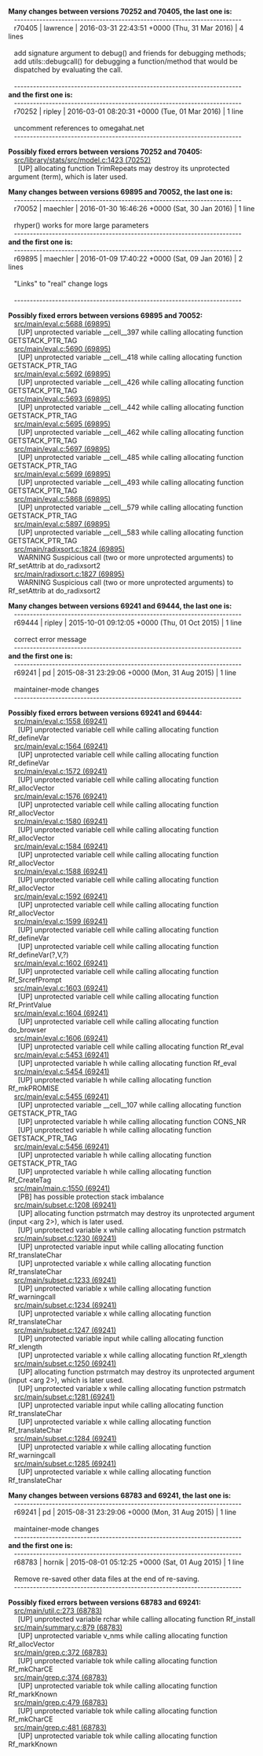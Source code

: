 __Many changes between versions 70252 and 70405, the last one is:__  
&nbsp;&nbsp;  ------------------------------------------------------------------------  
&nbsp;&nbsp;  r70405 | lawrence | 2016-03-31 22:43:51 +0000 (Thu, 31 Mar 2016) | 4 lines  
&nbsp;&nbsp;    
&nbsp;&nbsp;  add signature argument to debug() and friends for debugging methods;  
&nbsp;&nbsp;  add utils::debugcall() for debugging a function/method that would be  
&nbsp;&nbsp;  dispatched by evaluating the call.  
&nbsp;&nbsp;    
&nbsp;&nbsp;  ------------------------------------------------------------------------  
__and the first one is:__  
&nbsp;&nbsp;  ------------------------------------------------------------------------  
&nbsp;&nbsp;  r70252 | ripley | 2016-03-01 08:20:31 +0000 (Tue, 01 Mar 2016) | 1 line  
&nbsp;&nbsp;    
&nbsp;&nbsp;  uncomment references to omegahat.net  
&nbsp;&nbsp;  ------------------------------------------------------------------------  
  
__Possibly fixed errors between versions 70252 and 70405:__  
&nbsp;&nbsp;  [src/library/stats/src/model.c:1423 (70252)](https://github.com/wch/r-source/blob/c68bc2f3265d1aff88a30927d04202828bfab72e/src/library/stats/src/model.c/#L1423)  
&nbsp;&nbsp;&nbsp;&nbsp;    [UP] allocating function TrimRepeats may destroy its unprotected argument (term), which is later used.  
  
  
__Many changes between versions 69895 and 70052, the last one is:__  
&nbsp;&nbsp;  ------------------------------------------------------------------------  
&nbsp;&nbsp;  r70052 | maechler | 2016-01-30 16:46:26 +0000 (Sat, 30 Jan 2016) | 1 line  
&nbsp;&nbsp;    
&nbsp;&nbsp;  rhyper() works for more large parameters  
&nbsp;&nbsp;  ------------------------------------------------------------------------  
__and the first one is:__  
&nbsp;&nbsp;  ------------------------------------------------------------------------  
&nbsp;&nbsp;  r69895 | maechler | 2016-01-09 17:40:22 +0000 (Sat, 09 Jan 2016) | 2 lines  
&nbsp;&nbsp;    
&nbsp;&nbsp;  "Links" to "real" change logs  
&nbsp;&nbsp;    
&nbsp;&nbsp;  ------------------------------------------------------------------------  
  
__Possibly fixed errors between versions 69895 and 70052:__  
&nbsp;&nbsp;  [src/main/eval.c:5688 (69895)](https://github.com/wch/r-source/blob/af54f131a347544569d9803996a7e87d76549978/src/main/eval.c/#L5688)  
&nbsp;&nbsp;&nbsp;&nbsp;    [UP] unprotected variable __cell__397 while calling allocating function GETSTACK_PTR_TAG  
&nbsp;&nbsp;  [src/main/eval.c:5690 (69895)](https://github.com/wch/r-source/blob/af54f131a347544569d9803996a7e87d76549978/src/main/eval.c/#L5690)  
&nbsp;&nbsp;&nbsp;&nbsp;    [UP] unprotected variable __cell__418 while calling allocating function GETSTACK_PTR_TAG  
&nbsp;&nbsp;  [src/main/eval.c:5692 (69895)](https://github.com/wch/r-source/blob/af54f131a347544569d9803996a7e87d76549978/src/main/eval.c/#L5692)  
&nbsp;&nbsp;&nbsp;&nbsp;    [UP] unprotected variable __cell__426 while calling allocating function GETSTACK_PTR_TAG  
&nbsp;&nbsp;  [src/main/eval.c:5693 (69895)](https://github.com/wch/r-source/blob/af54f131a347544569d9803996a7e87d76549978/src/main/eval.c/#L5693)  
&nbsp;&nbsp;&nbsp;&nbsp;    [UP] unprotected variable __cell__442 while calling allocating function GETSTACK_PTR_TAG  
&nbsp;&nbsp;  [src/main/eval.c:5695 (69895)](https://github.com/wch/r-source/blob/af54f131a347544569d9803996a7e87d76549978/src/main/eval.c/#L5695)  
&nbsp;&nbsp;&nbsp;&nbsp;    [UP] unprotected variable __cell__462 while calling allocating function GETSTACK_PTR_TAG  
&nbsp;&nbsp;  [src/main/eval.c:5697 (69895)](https://github.com/wch/r-source/blob/af54f131a347544569d9803996a7e87d76549978/src/main/eval.c/#L5697)  
&nbsp;&nbsp;&nbsp;&nbsp;    [UP] unprotected variable __cell__485 while calling allocating function GETSTACK_PTR_TAG  
&nbsp;&nbsp;  [src/main/eval.c:5699 (69895)](https://github.com/wch/r-source/blob/af54f131a347544569d9803996a7e87d76549978/src/main/eval.c/#L5699)  
&nbsp;&nbsp;&nbsp;&nbsp;    [UP] unprotected variable __cell__493 while calling allocating function GETSTACK_PTR_TAG  
&nbsp;&nbsp;  [src/main/eval.c:5868 (69895)](https://github.com/wch/r-source/blob/af54f131a347544569d9803996a7e87d76549978/src/main/eval.c/#L5868)  
&nbsp;&nbsp;&nbsp;&nbsp;    [UP] unprotected variable __cell__579 while calling allocating function GETSTACK_PTR_TAG  
&nbsp;&nbsp;  [src/main/eval.c:5897 (69895)](https://github.com/wch/r-source/blob/af54f131a347544569d9803996a7e87d76549978/src/main/eval.c/#L5897)  
&nbsp;&nbsp;&nbsp;&nbsp;    [UP] unprotected variable __cell__583 while calling allocating function GETSTACK_PTR_TAG  
&nbsp;&nbsp;  [src/main/radixsort.c:1824 (69895)](https://github.com/wch/r-source/blob/af54f131a347544569d9803996a7e87d76549978/src/main/radixsort.c/#L1824)  
&nbsp;&nbsp;&nbsp;&nbsp;    WARNING Suspicious call (two or more unprotected arguments) to Rf_setAttrib at do_radixsort2  
&nbsp;&nbsp;  [src/main/radixsort.c:1827 (69895)](https://github.com/wch/r-source/blob/af54f131a347544569d9803996a7e87d76549978/src/main/radixsort.c/#L1827)  
&nbsp;&nbsp;&nbsp;&nbsp;    WARNING Suspicious call (two or more unprotected arguments) to Rf_setAttrib at do_radixsort2  
  
  
__Many changes between versions 69241 and 69444, the last one is:__  
&nbsp;&nbsp;  ------------------------------------------------------------------------  
&nbsp;&nbsp;  r69444 | ripley | 2015-10-01 09:12:05 +0000 (Thu, 01 Oct 2015) | 1 line  
&nbsp;&nbsp;    
&nbsp;&nbsp;  correct error message  
&nbsp;&nbsp;  ------------------------------------------------------------------------  
__and the first one is:__  
&nbsp;&nbsp;  ------------------------------------------------------------------------  
&nbsp;&nbsp;  r69241 | pd | 2015-08-31 23:29:06 +0000 (Mon, 31 Aug 2015) | 1 line  
&nbsp;&nbsp;    
&nbsp;&nbsp;  maintainer-mode changes  
&nbsp;&nbsp;  ------------------------------------------------------------------------  
  
__Possibly fixed errors between versions 69241 and 69444:__  
&nbsp;&nbsp;  [src/main/eval.c:1558 (69241)](https://github.com/wch/r-source/blob/9fe55e21d6b4b953b066a8d4811d90651155a678/src/main/eval.c/#L1558)  
&nbsp;&nbsp;&nbsp;&nbsp;    [UP] unprotected variable cell while calling allocating function Rf_defineVar  
&nbsp;&nbsp;  [src/main/eval.c:1564 (69241)](https://github.com/wch/r-source/blob/9fe55e21d6b4b953b066a8d4811d90651155a678/src/main/eval.c/#L1564)  
&nbsp;&nbsp;&nbsp;&nbsp;    [UP] unprotected variable cell while calling allocating function Rf_defineVar  
&nbsp;&nbsp;  [src/main/eval.c:1572 (69241)](https://github.com/wch/r-source/blob/9fe55e21d6b4b953b066a8d4811d90651155a678/src/main/eval.c/#L1572)  
&nbsp;&nbsp;&nbsp;&nbsp;    [UP] unprotected variable cell while calling allocating function Rf_allocVector  
&nbsp;&nbsp;  [src/main/eval.c:1576 (69241)](https://github.com/wch/r-source/blob/9fe55e21d6b4b953b066a8d4811d90651155a678/src/main/eval.c/#L1576)  
&nbsp;&nbsp;&nbsp;&nbsp;    [UP] unprotected variable cell while calling allocating function Rf_allocVector  
&nbsp;&nbsp;  [src/main/eval.c:1580 (69241)](https://github.com/wch/r-source/blob/9fe55e21d6b4b953b066a8d4811d90651155a678/src/main/eval.c/#L1580)  
&nbsp;&nbsp;&nbsp;&nbsp;    [UP] unprotected variable cell while calling allocating function Rf_allocVector  
&nbsp;&nbsp;  [src/main/eval.c:1584 (69241)](https://github.com/wch/r-source/blob/9fe55e21d6b4b953b066a8d4811d90651155a678/src/main/eval.c/#L1584)  
&nbsp;&nbsp;&nbsp;&nbsp;    [UP] unprotected variable cell while calling allocating function Rf_allocVector  
&nbsp;&nbsp;  [src/main/eval.c:1588 (69241)](https://github.com/wch/r-source/blob/9fe55e21d6b4b953b066a8d4811d90651155a678/src/main/eval.c/#L1588)  
&nbsp;&nbsp;&nbsp;&nbsp;    [UP] unprotected variable cell while calling allocating function Rf_allocVector  
&nbsp;&nbsp;  [src/main/eval.c:1592 (69241)](https://github.com/wch/r-source/blob/9fe55e21d6b4b953b066a8d4811d90651155a678/src/main/eval.c/#L1592)  
&nbsp;&nbsp;&nbsp;&nbsp;    [UP] unprotected variable cell while calling allocating function Rf_allocVector  
&nbsp;&nbsp;  [src/main/eval.c:1599 (69241)](https://github.com/wch/r-source/blob/9fe55e21d6b4b953b066a8d4811d90651155a678/src/main/eval.c/#L1599)  
&nbsp;&nbsp;&nbsp;&nbsp;    [UP] unprotected variable cell while calling allocating function Rf_defineVar  
&nbsp;&nbsp;&nbsp;&nbsp;    [UP] unprotected variable cell while calling allocating function Rf_defineVar(?,V,?)  
&nbsp;&nbsp;  [src/main/eval.c:1602 (69241)](https://github.com/wch/r-source/blob/9fe55e21d6b4b953b066a8d4811d90651155a678/src/main/eval.c/#L1602)  
&nbsp;&nbsp;&nbsp;&nbsp;    [UP] unprotected variable cell while calling allocating function Rf_SrcrefPrompt  
&nbsp;&nbsp;  [src/main/eval.c:1603 (69241)](https://github.com/wch/r-source/blob/9fe55e21d6b4b953b066a8d4811d90651155a678/src/main/eval.c/#L1603)  
&nbsp;&nbsp;&nbsp;&nbsp;    [UP] unprotected variable cell while calling allocating function Rf_PrintValue  
&nbsp;&nbsp;  [src/main/eval.c:1604 (69241)](https://github.com/wch/r-source/blob/9fe55e21d6b4b953b066a8d4811d90651155a678/src/main/eval.c/#L1604)  
&nbsp;&nbsp;&nbsp;&nbsp;    [UP] unprotected variable cell while calling allocating function do_browser  
&nbsp;&nbsp;  [src/main/eval.c:1606 (69241)](https://github.com/wch/r-source/blob/9fe55e21d6b4b953b066a8d4811d90651155a678/src/main/eval.c/#L1606)  
&nbsp;&nbsp;&nbsp;&nbsp;    [UP] unprotected variable cell while calling allocating function Rf_eval  
&nbsp;&nbsp;  [src/main/eval.c:5453 (69241)](https://github.com/wch/r-source/blob/9fe55e21d6b4b953b066a8d4811d90651155a678/src/main/eval.c/#L5453)  
&nbsp;&nbsp;&nbsp;&nbsp;    [UP] unprotected variable h while calling allocating function Rf_eval  
&nbsp;&nbsp;  [src/main/eval.c:5454 (69241)](https://github.com/wch/r-source/blob/9fe55e21d6b4b953b066a8d4811d90651155a678/src/main/eval.c/#L5454)  
&nbsp;&nbsp;&nbsp;&nbsp;    [UP] unprotected variable h while calling allocating function Rf_mkPROMISE  
&nbsp;&nbsp;  [src/main/eval.c:5455 (69241)](https://github.com/wch/r-source/blob/9fe55e21d6b4b953b066a8d4811d90651155a678/src/main/eval.c/#L5455)  
&nbsp;&nbsp;&nbsp;&nbsp;    [UP] unprotected variable __cell__107 while calling allocating function GETSTACK_PTR_TAG  
&nbsp;&nbsp;&nbsp;&nbsp;    [UP] unprotected variable h while calling allocating function CONS_NR  
&nbsp;&nbsp;&nbsp;&nbsp;    [UP] unprotected variable h while calling allocating function GETSTACK_PTR_TAG  
&nbsp;&nbsp;  [src/main/eval.c:5456 (69241)](https://github.com/wch/r-source/blob/9fe55e21d6b4b953b066a8d4811d90651155a678/src/main/eval.c/#L5456)  
&nbsp;&nbsp;&nbsp;&nbsp;    [UP] unprotected variable h while calling allocating function GETSTACK_PTR_TAG  
&nbsp;&nbsp;&nbsp;&nbsp;    [UP] unprotected variable h while calling allocating function Rf_CreateTag  
&nbsp;&nbsp;  [src/main/main.c:1550 (69241)](https://github.com/wch/r-source/blob/9fe55e21d6b4b953b066a8d4811d90651155a678/src/main/main.c/#L1550)  
&nbsp;&nbsp;&nbsp;&nbsp;    [PB] has possible protection stack imbalance  
&nbsp;&nbsp;  [src/main/subset.c:1208 (69241)](https://github.com/wch/r-source/blob/9fe55e21d6b4b953b066a8d4811d90651155a678/src/main/subset.c/#L1208)  
&nbsp;&nbsp;&nbsp;&nbsp;    [UP] allocating function pstrmatch may destroy its unprotected argument (input <arg 2>), which is later used.  
&nbsp;&nbsp;&nbsp;&nbsp;    [UP] unprotected variable x while calling allocating function pstrmatch  
&nbsp;&nbsp;  [src/main/subset.c:1230 (69241)](https://github.com/wch/r-source/blob/9fe55e21d6b4b953b066a8d4811d90651155a678/src/main/subset.c/#L1230)  
&nbsp;&nbsp;&nbsp;&nbsp;    [UP] unprotected variable input while calling allocating function Rf_translateChar  
&nbsp;&nbsp;&nbsp;&nbsp;    [UP] unprotected variable x while calling allocating function Rf_translateChar  
&nbsp;&nbsp;  [src/main/subset.c:1233 (69241)](https://github.com/wch/r-source/blob/9fe55e21d6b4b953b066a8d4811d90651155a678/src/main/subset.c/#L1233)  
&nbsp;&nbsp;&nbsp;&nbsp;    [UP] unprotected variable x while calling allocating function Rf_warningcall  
&nbsp;&nbsp;  [src/main/subset.c:1234 (69241)](https://github.com/wch/r-source/blob/9fe55e21d6b4b953b066a8d4811d90651155a678/src/main/subset.c/#L1234)  
&nbsp;&nbsp;&nbsp;&nbsp;    [UP] unprotected variable x while calling allocating function Rf_translateChar  
&nbsp;&nbsp;  [src/main/subset.c:1247 (69241)](https://github.com/wch/r-source/blob/9fe55e21d6b4b953b066a8d4811d90651155a678/src/main/subset.c/#L1247)  
&nbsp;&nbsp;&nbsp;&nbsp;    [UP] unprotected variable input while calling allocating function Rf_xlength  
&nbsp;&nbsp;&nbsp;&nbsp;    [UP] unprotected variable x while calling allocating function Rf_xlength  
&nbsp;&nbsp;  [src/main/subset.c:1250 (69241)](https://github.com/wch/r-source/blob/9fe55e21d6b4b953b066a8d4811d90651155a678/src/main/subset.c/#L1250)  
&nbsp;&nbsp;&nbsp;&nbsp;    [UP] allocating function pstrmatch may destroy its unprotected argument (input <arg 2>), which is later used.  
&nbsp;&nbsp;&nbsp;&nbsp;    [UP] unprotected variable x while calling allocating function pstrmatch  
&nbsp;&nbsp;  [src/main/subset.c:1281 (69241)](https://github.com/wch/r-source/blob/9fe55e21d6b4b953b066a8d4811d90651155a678/src/main/subset.c/#L1281)  
&nbsp;&nbsp;&nbsp;&nbsp;    [UP] unprotected variable input while calling allocating function Rf_translateChar  
&nbsp;&nbsp;&nbsp;&nbsp;    [UP] unprotected variable x while calling allocating function Rf_translateChar  
&nbsp;&nbsp;  [src/main/subset.c:1284 (69241)](https://github.com/wch/r-source/blob/9fe55e21d6b4b953b066a8d4811d90651155a678/src/main/subset.c/#L1284)  
&nbsp;&nbsp;&nbsp;&nbsp;    [UP] unprotected variable x while calling allocating function Rf_warningcall  
&nbsp;&nbsp;  [src/main/subset.c:1285 (69241)](https://github.com/wch/r-source/blob/9fe55e21d6b4b953b066a8d4811d90651155a678/src/main/subset.c/#L1285)  
&nbsp;&nbsp;&nbsp;&nbsp;    [UP] unprotected variable x while calling allocating function Rf_translateChar  
  
  
__Many changes between versions 68783 and 69241, the last one is:__  
&nbsp;&nbsp;  ------------------------------------------------------------------------  
&nbsp;&nbsp;  r69241 | pd | 2015-08-31 23:29:06 +0000 (Mon, 31 Aug 2015) | 1 line  
&nbsp;&nbsp;    
&nbsp;&nbsp;  maintainer-mode changes  
&nbsp;&nbsp;  ------------------------------------------------------------------------  
__and the first one is:__  
&nbsp;&nbsp;  ------------------------------------------------------------------------  
&nbsp;&nbsp;  r68783 | hornik | 2015-08-01 05:12:25 +0000 (Sat, 01 Aug 2015) | 1 line  
&nbsp;&nbsp;    
&nbsp;&nbsp;  Remove re-saved other data files at the end of re-saving.  
&nbsp;&nbsp;  ------------------------------------------------------------------------  
  
__Possibly fixed errors between versions 68783 and 69241:__  
&nbsp;&nbsp;  [src/main/util.c:273 (68783)](https://github.com/wch/r-source/blob/94d2f8a4f59b5bc6ce1ddef671fe195a48e3ba0d/src/main/util.c/#L273)  
&nbsp;&nbsp;&nbsp;&nbsp;    [UP] unprotected variable rchar while calling allocating function Rf_install  
&nbsp;&nbsp;  [src/main/summary.c:879 (68783)](https://github.com/wch/r-source/blob/94d2f8a4f59b5bc6ce1ddef671fe195a48e3ba0d/src/main/summary.c/#L879)  
&nbsp;&nbsp;&nbsp;&nbsp;    [UP] unprotected variable v_nms while calling allocating function Rf_allocVector  
&nbsp;&nbsp;  [src/main/grep.c:372 (68783)](https://github.com/wch/r-source/blob/94d2f8a4f59b5bc6ce1ddef671fe195a48e3ba0d/src/main/grep.c/#L372)  
&nbsp;&nbsp;&nbsp;&nbsp;    [UP] unprotected variable tok while calling allocating function Rf_mkCharCE  
&nbsp;&nbsp;  [src/main/grep.c:374 (68783)](https://github.com/wch/r-source/blob/94d2f8a4f59b5bc6ce1ddef671fe195a48e3ba0d/src/main/grep.c/#L374)  
&nbsp;&nbsp;&nbsp;&nbsp;    [UP] unprotected variable tok while calling allocating function Rf_markKnown  
&nbsp;&nbsp;  [src/main/grep.c:479 (68783)](https://github.com/wch/r-source/blob/94d2f8a4f59b5bc6ce1ddef671fe195a48e3ba0d/src/main/grep.c/#L479)  
&nbsp;&nbsp;&nbsp;&nbsp;    [UP] unprotected variable tok while calling allocating function Rf_mkCharCE  
&nbsp;&nbsp;  [src/main/grep.c:481 (68783)](https://github.com/wch/r-source/blob/94d2f8a4f59b5bc6ce1ddef671fe195a48e3ba0d/src/main/grep.c/#L481)  
&nbsp;&nbsp;&nbsp;&nbsp;    [UP] unprotected variable tok while calling allocating function Rf_markKnown  
  
  
